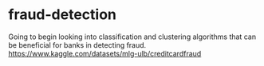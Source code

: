 # fraud-detection
Going to begin looking into classification and clustering algorithms that can be beneficial for banks in detecting fraud. https://www.kaggle.com/datasets/mlg-ulb/creditcardfraud
